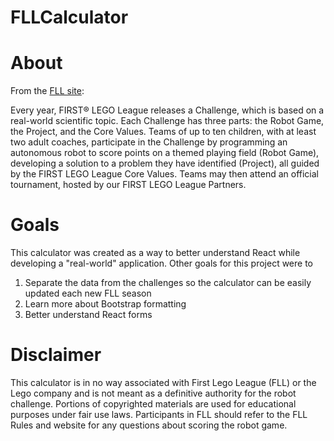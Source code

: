 # FLLCalculator

# About
From the [FLL site](http://www.firstlegoleague.org/challenge):

Every year, FIRST® LEGO League releases a Challenge, which is based on a real-world scientific topic. Each Challenge has three parts: the Robot Game, the Project, and the Core Values. Teams of up to ten children, with at least two adult coaches, participate in the Challenge by programming an autonomous robot to score points on a themed playing field (Robot Game), developing a solution to a problem they have identified (Project), all guided by the FIRST LEGO League Core Values. Teams may then attend an official tournament, hosted by our FIRST LEGO League Partners.

# Goals
This calculator was created as a way to better understand React while developing a "real-world" application.
Other goals for this project were to
1.  Separate the data from the challenges so the calculator can be easily updated each new FLL season
1.  Learn more about Bootstrap formatting
1.  Better understand React forms

# Disclaimer
This calculator is in no way associated with First Lego League (FLL) or the Lego company and is not meant as a definitive authority for the robot challenge.
Portions of copyrighted materials are used for educational purposes under fair use laws.
Participants in FLL should refer to the FLL Rules and website for any questions about scoring the robot game.
